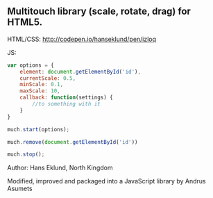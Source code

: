 ## Multitouch library (scale, rotate, drag) for HTML5.

HTML/CSS: http://codepen.io/hanseklund/pen/izloq

JS: 

```js
var options = {  
    element: document.getElementById('id'),  
    currentScale: 0.5,  
    minScale: 0.1,  
    maxScale: 10,  
    callback: function(settings) {  
        //to something with it  
    }  
}  

much.start(options);
```

```js
much.remove(document.getElementById('id'))
```

```js
much.stop();
```

Author: Hans Eklund, North Kingdom

Modified, improved and packaged into a JavaScript library by Andrus Asumets